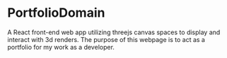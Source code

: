 # PortfolioDomain
A React front-end web app utilizing threejs canvas spaces to display and interact with 3d renders. The purpose of this webpage is to act as a portfolio for my work as a developer.
